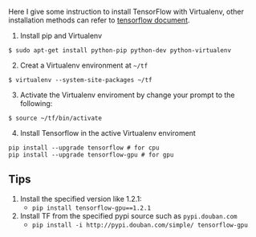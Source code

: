 Here I give some instruction to install TensorFlow with Virtualenv, other installation methods can refer to [tensorflow document](https://tensorflow.google.cn/install/).

1. Install pip and Virtualenv
```
$ sudo apt-get install python-pip python-dev python-virtualenv
```

2. Creat a Virtualenv environment at ```~/tf```
```
$ virtualenv --system-site-packages ~/tf
```

3. Activate the Virtualenv enviroment by change your prompt to the following:
```
$ source ~/tf/bin/activate
```

4. Install Tensorflow in the active Virtualenv enviroment
```
pip install --upgrade tensorflow # for cpu
pip install --upgrade tensorflow-gpu # for gpu
```

## Tips
1. Install the specified version like 1.2.1:
    - ```pip install tensorflow-gpu==1.2.1```
2. Install TF from the specified pypi source such as ```pypi.douban.com```
    - ```pip install -i http://pypi.douban.com/simple/ tensorflow-gpu```
